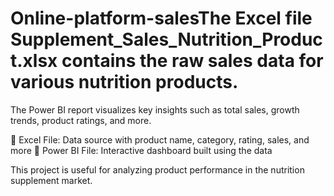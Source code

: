 # Online-platform-salesThe Excel file Supplement_Sales_Nutrition_Product.xlsx contains the raw sales data for various nutrition products.
The Power BI report visualizes key insights such as total sales, growth trends, product ratings, and more.

🔹 Excel File: Data source with product name, category, rating, sales, and more
🔹 Power BI File: Interactive dashboard built using the data

This project is useful for analyzing product performance in the nutrition supplement market.
